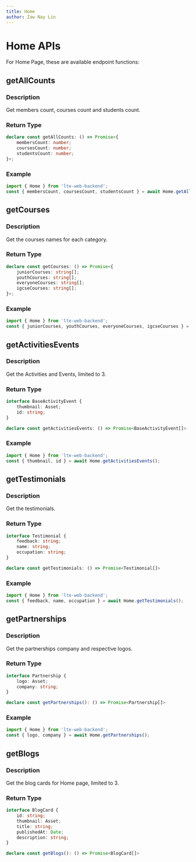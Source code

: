```yaml
---
title: Home
author: Zaw Nay Lin
---
```

# Home APIs
For Home Page, these are available endpoint functions:
## getAllCounts
### Description
Get members count, courses count and students count.  
### Return Type
```ts
declare const getAllCounts: () => Promise<{
	membersCount: number; 
	coursesCount: number;
	studentsCount: number;
}>;
```
### Example
```ts
import { Home } from 'lte-web-backend';
const { membersCount, coursesCount, studentsCount } = await Home.getAllCounts();
```
## getCourses
### Description
Get the courses names for each category.
### Return Type
```ts
declare const getCourses: () => Promise<{
	juniorCourses: string[];
	youthCourses: string[];
	everyoneCourses: string[];
	igcseCourses: string[];
}>;
```
### Example
```ts
import { Home } from 'lte-web-backend'; 
const { juniorCourses, youthCourses, everyoneCourses, igcseCourses } = await Home.getCourses();
```
## getActivitiesEvents
### Description
Get the Activities and Events, limited to 3. 
### Return Type
```ts
interface BaseActivityEvent {
	thumbnail: Asset;
	id: string;
}

declare const getActivitiesEvents: () => Promise<BaseActivityEvent[]>
```
### Example
```ts
import { Home } from 'lte-web-backend';
const { thumbnail, id } = await Home.getActivitiesEvents();
```
## getTestimonials
### Description
Get the testimonials. 
### Return Type
```ts
interface Testimonial {
	feedback: string; 
	name: string;
	occupation: string;
}

declare const getTestimonials: () => Promise<Testimonial[]>
```
### Example
```ts
import { Home } from 'lte-web-backend';
const { feedback, name, occupation } = await Home.getTestimonials();
```
## getPartnerships
### Description
Get the partnerships company and respective logos. 
### Return Type
```ts
interface Partnership {
	logo: Asset;
	company: string;
}

declare const getPartnerships(): () => Promise<Partnership[]>
```
### Example
```ts
import { Home } from 'lte-web-backend';
const { logo, company } = await Home.getPartnerships();
```
## getBlogs
### Description
Get the blog cards for Home page, limited to 3. 
### Return Type
```ts
interface BlogCard {
	id: string;
	thumbnail: Asset;
	title: string;
	publishedAt: Date;
	description: string;
}

declare const getBlogs(): () => Promise<BlogCard[]>
```